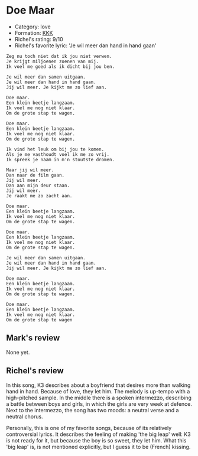 # Doe Maar

 * Category: love
 * Formation: [KKK](Kkk.md)
 * Richel's rating: 9/10
 * Richel's favorite lyric: 'Je wil meer dan hand in hand gaan'

```
Zeg nu toch niet dat ik jou niet verwen.
Je krijgt miljoenen zoenen van mij.
Ik voel me goed als ik dicht bij jou ben.

Je wil meer dan samen uitgaan.
Je wil meer dan hand in hand gaan.
Jij wil meer. Je kijkt me zo lief aan.

Doe maar.
Een klein beetje langzaam.
Ik voel me nog niet klaar.
Om de grote stap te wagen.

Doe maar.
Een klein beetje langzaam.
Ik voel me nog niet klaar.
Om de grote stap te wagen.

Ik vind het leuk om bij jou te komen.
Als je me vasthoudt voel ik me zo vrij.
Ik spreek je naam in m'n stoutste dromen.

Maar jij wil meer.
Dan naar de film gaan.
Jij wil meer.
Dan aan mijn deur staan.
Jij wil meer.
Je raakt me zo zacht aan.

Doe maar.
Een klein beetje langzaam.
Ik voel me nog niet klaar.
Om de grote stap te wagen.

Doe maar.
Een klein beetje langzaam.
Ik voel me nog niet klaar.
Om de grote stap te wagen.

Je wil meer dan samen uitgaan.
Je wil meer dan hand in hand gaan.
Jij wil meer. Je kijkt me zo lief aan.

Doe maar.
Een klein beetje langzaam.
Ik voel me nog niet klaar.
Om de grote stap te wagen.

Doe maar.
Een klein beetje langzaam.
Ik voel me nog niet klaar.
Om de grote stap te wagen
```

## Mark's review

None yet.

## Richel's review

In this song, K3 describes about a boyfriend that desires more than
walking hand in hand. Because of love, they let him. The melody is
up-tempo with a high-pitched sample. In the middle there is a spoken
intermezzo, describing a battle between boys and girls, in which the
girls are very week at defence. Next to the intermezzo, the song has two
moods: a neutral verse and a neutral chorus.

Personally, this is one of my favorite songs, because of its relatively
controversial lyrics. It describes the feeling of making 'the big leap'
well: K3 is not ready for it, but because the boy is so sweet, they let
him. What this 'big leap' is, is not mentioned explicitly, but I guess
it to be (French) kissing.
